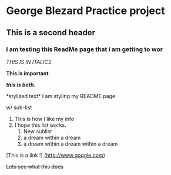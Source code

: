 # George Blezard Practice project 

## This is a second header

### I am testing this ReadMe page that i am getting to wor

_THIS IS IN ITALICS_

**This is important**

**_this is both._**

\*stylized text\*
I am styling my README page

w/ sub-list

1. This is how I like my info
2. I hope this list works.
   1. New sublist
   2. a dream within a dream
   3. a dream within a dream within a dream
 
 [This is a link !] (http://www.google.com)

~~Lets see what this does~~